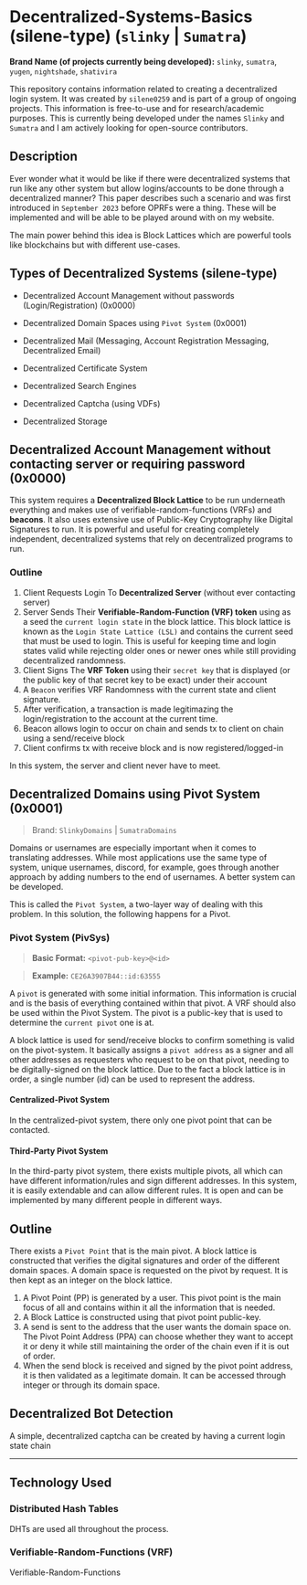 # Decentralized-Systems-Basics (silene-type) (`slinky` | `Sumatra`)

**Brand Name (of projects currently being developed):** `slinky`, `sumatra`, `yugen`, `nightshade`, `shativira`

This repository contains information related to creating a decentralized login system. It was created by `silene0259` and is part of a group of ongoing projects. This information is free-to-use and for research/academic purposes. This is currently being developed under the names `Slinky` and `Sumatra` and I am actively looking for open-source contributors.

## Description

Ever wonder what it would be like if there were decentralized systems that run like any other system but allow logins/accounts to be done through a decentralized manner? This paper describes such a scenario and was first introduced in `September 2023` before OPRFs were a thing. These will be implemented and will be able to be played around with on my website.

The main power behind this idea is Block Lattices which are powerful tools like blockchains but with different use-cases.

## Types of Decentralized Systems (silene-type)

* Decentralized Account Management without passwords (Login/Registration) (0x0000)
* Decentralized Domain Spaces using `Pivot System` (0x0001)

* Decentralized Mail (Messaging, Account Registration Messaging, Decentralized Email)
* Decentralized Certificate System
* Decentralized Search Engines
* Decentralized Captcha (using VDFs)
* Decentralized Storage

## Decentralized Account Management without contacting server or requiring password (0x0000)

This system requires a **Decentralized Block Lattice** to be run underneath everything and makes use of verifiable-random-functions (VRFs) and **beacons**. It also uses extensive use of Public-Key Cryptography like Digital Signatures to run. It is powerful and useful for creating completely independent, decentralized systems that rely on decentralized programs to run.

### Outline

1. Client Requests Login To **Decentralized Server** (without ever contacting server)
2. Server Sends Their **Verifiable-Random-Function (VRF) token** using as a seed the `current login state` in the block lattice. This block lattice is known as the `Login State Lattice (LSL)` and contains the current seed that must be used to login. This is useful for keeping time and login states valid while rejecting older ones or newer ones while still providing decentralized randomness.
3. Client Signs The **VRF Token** using their `secret key` that is displayed (or the public key of that secret key to be exact) under their account
4. A `Beacon` verifies VRF Randomness with the current state and client signature.
5. After verification, a transaction is made legitimazing the login/registration to the account at the current time.
6. Beacon allows login to occur on chain and sends tx to client on chain using a send/receive block
7. Client confirms tx with receive block and is now registered/logged-in

In this system, the server and client never have to meet.

## Decentralized Domains using Pivot System (0x0001)

> Brand: `SlinkyDomains` | `SumatraDomains`

Domains or usernames are especially important when it comes to translating addresses. While most applications use the same type of system, unique usernames, discord, for example, goes through another approach by adding numbers to the end of usernames. A better system can be developed.

This is called the `Pivot System`, a two-layer way of dealing with this problem. In this solution, the following happens for a Pivot.

### Pivot System (PivSys)

> **Basic Format:** `<pivot-pub-key>@<id>`

> **Example:** `CE26A3907B44::id:63555`

A `pivot` is generated with some initial information. This information is crucial and is the basis of everything contained within that pivot. A VRF should also be used within the Pivot System. The pivot is a public-key that is used to determine the `current pivot` one is at.

A block lattice is used for send/receive blocks to confirm something is valid on the pivot-system. It basically assigns a `pivot address` as a signer and all other addresses as requesters who request to be on that pivot, needing to be digitally-signed on the block lattice. Due to the fact a block lattice is in order, a single number (id) can be used to represent the address.

#### Centralized-Pivot System

In the centralized-pivot system, there only one pivot point that can be contacted.

#### Third-Party Pivot System

In the third-party pivot system, there exists multiple pivots, all which can have different information/rules and sign different addresses. In this system, it is easily extendable and can allow different rules. It is open and can be implemented by many different people in different ways.

## Outline

There exists a `Pivot Point` that is the main pivot. A block lattice is constructed that verifies the digital signatures and order of the different domain spaces. A domain space is requested on the pivot by request. It is then kept as an integer on the block lattice.

1. A Pivot Point (PP) is generated by a user. This pivot point is the main focus of all and contains within it all the information that is needed.
2. A Block Lattice is constructed using that pivot point public-key.
3. A send is sent to the address that the user wants the domain space on. The Pivot Point Address (PPA) can choose whether they want to accept it or deny it while still maintaining the order of the chain even if it is out of order.
4. When the send block is received and signed by the pivot point address, it is then validated as a legitimate domain. It can be accessed through integer or through its domain space.

## Decentralized Bot Detection

A simple, decentralized captcha can be created by having a current login state chain

---

## Technology Used

### Distributed Hash Tables

DHTs are used all throughout the process.

### Verifiable-Random-Functions (VRF)

Verifiable-Random-Functions
